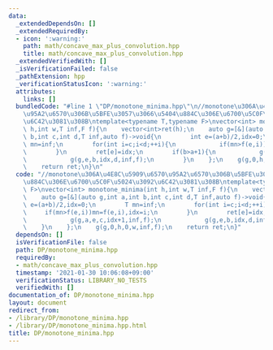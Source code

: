 ```yaml
---
data:
  _extendedDependsOn: []
  _extendedRequiredBy:
  - icon: ':warning:'
    path: math/concave_max_plus_convolution.hpp
    title: math/concave_max_plus_convolution.hpp
  _extendedVerifiedWith: []
  _isVerificationFailed: false
  _pathExtension: hpp
  _verificationStatusIcon: ':warning:'
  attributes:
    links: []
  bundledCode: "#line 1 \"DP/monotone_minima.hpp\"\n//monotone\u306A\u4E8C\u5909\u6570\
    \u95A2\u6570\u306B\u5BFE\u3057\u3066\u5404\u884C\u306E\u6700\u5C0F\u5024\u3092\
    \u6C42\u3081\u308B\ntemplate<typename T,typename F>\nvector<int> monotone_minima(int\
    \ h,int w,T inf,F f){\n    vector<int>ret(h);\n    auto g=[&](auto g,int a,int\
    \ b,int c,int d,T inf,auto f)->void{\n        int e=(a+b)/2,idx=0;\n        T\
    \ mn=inf;\n        for(int i=c;i<d;++i){\n            if(mn>f(e,i))mn=f(e,i),idx=i;\n\
    \        }\n        ret[e]=idx;\n        if(b>a+1){\n            g(g,a,e,c,idx+1,inf,f);\n\
    \            g(g,e,b,idx,d,inf,f);\n        }\n    };\n    g(g,0,h,0,w,inf,f);\n\
    \    return ret;\n}\n"
  code: "//monotone\u306A\u4E8C\u5909\u6570\u95A2\u6570\u306B\u5BFE\u3057\u3066\u5404\
    \u884C\u306E\u6700\u5C0F\u5024\u3092\u6C42\u3081\u308B\ntemplate<typename T,typename\
    \ F>\nvector<int> monotone_minima(int h,int w,T inf,F f){\n    vector<int>ret(h);\n\
    \    auto g=[&](auto g,int a,int b,int c,int d,T inf,auto f)->void{\n        int\
    \ e=(a+b)/2,idx=0;\n        T mn=inf;\n        for(int i=c;i<d;++i){\n       \
    \     if(mn>f(e,i))mn=f(e,i),idx=i;\n        }\n        ret[e]=idx;\n        if(b>a+1){\n\
    \            g(g,a,e,c,idx+1,inf,f);\n            g(g,e,b,idx,d,inf,f);\n    \
    \    }\n    };\n    g(g,0,h,0,w,inf,f);\n    return ret;\n}"
  dependsOn: []
  isVerificationFile: false
  path: DP/monotone_minima.hpp
  requiredBy:
  - math/concave_max_plus_convolution.hpp
  timestamp: '2021-01-30 10:06:08+09:00'
  verificationStatus: LIBRARY_NO_TESTS
  verifiedWith: []
documentation_of: DP/monotone_minima.hpp
layout: document
redirect_from:
- /library/DP/monotone_minima.hpp
- /library/DP/monotone_minima.hpp.html
title: DP/monotone_minima.hpp
---
```


